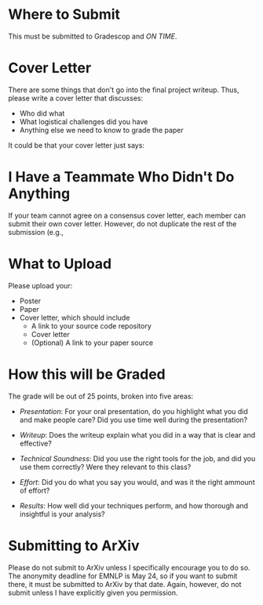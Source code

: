 
Where to Submit
===============

This must be submitted to Gradescop and *ON TIME*.  

Cover Letter
=============
There are some things that don't go into the final project writeup.  Thus, please write a cover letter that discusses:
* Who did what
* What logistical challenges did you have
* Anything else we need to know to grade the paper

It could be that your cover letter just says: 

I Have a Teammate Who Didn't Do Anything
========================================
If your team cannot agree on a consensus cover letter, each member can submit their own cover letter.  However, do not duplicate the rest of the submission (e.g., 

What to Upload
===============
Please upload your:
* Poster
* Paper
* Cover letter, which should include
  * A link to your source code repository
  * Cover letter
  * (Optional) A link to your paper source 

How this will be Graded
=======================
The grade will be out of 25 points, broken into five areas:

* _Presentation_: For your oral presentation, do you highlight what
  you did and make people care?  Did you use time well during the
  presentation?

* _Writeup_: Does the writeup explain what you did in a way that is
  clear and effective?

* _Technical Soundness_: Did you use the right tools for the job, and
  did you use them correctly?  Were they relevant to this class?

* _Effort_: Did you do what you say you would, and was it the right
  ammount of effort?

* _Results_:  How well did your techniques perform, and how thorough and insightful is your analysis?



Submitting to ArXiv
===================

Please do not submit to ArXiv unless I specifically encourage you to do so.  The anonymity deadline for EMNLP is May 24, so if you want to submit there, it must be submitted to ArXiv by that date.  Again, however, do not submit unless I have explicitly given you permission.
